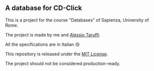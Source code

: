 ## A database for CD-Click

This is a project for the course "Databases" of Sapienza, University of Rome.

The project is made by me and [Alessio Taruffi](https://github.com/AlessioTaruffi).

All the specifications are in Italian 😢

This repository is released under the [MIT License](LICENSE).

The project should not be considered production-ready.

